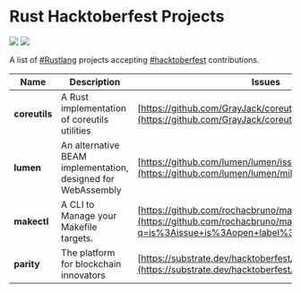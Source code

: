 # Rust Hacktoberfest Projects

![](https://www.rust-lang.org/static/images/rust-logo-blk.svg)
![](https://hacktoberfest.digitalocean.com/assets/logo-hf19-header-8245176fe235ab5d942c7580778a914110fa06a23c3d55bf40e2d061809d8785.svg)

A list of [#Rustlang](https://rust-lang.org) projects accepting [#hacktoberfest](https://hacktoberfest.digitalocean.com) contributions.

Name | Description | Issues | Tags
--- | --- | --- | ---
**coreutils** | A Rust implementation of coreutils utilities |[https://github.com/GrayJack/coreutils/labels/hacktoberfest](https://github.com/GrayJack/coreutils/labels/hacktoberfest) | CLI, Clap, Coreutils 
**lumen** | An alternative BEAM implementation, designed for WebAssembly | [https://github.com/lumen/lumen/issues](https://github.com/lumen/lumen/milestone/4) | Erlang, Elixir, BEAM, WebAssembly
**makectl** | A CLI to Manage your Makefile targets. | [https://github.com/rochacbruno/makectl/issues](https://github.com/rochacbruno/makectl/issues?q=is%3Aissue+is%3Aopen+label%3Ahacktoberfest) | CLI, Clap, Serde
**parity** | The platform for blockchain innovators | [https://substrate.dev/hacktoberfest/](https://substrate.dev/hacktoberfest/) | Blockchain, Substrate, WebAssembly
